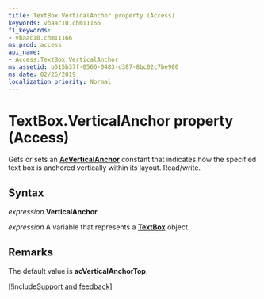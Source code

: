 ```yaml
---
title: TextBox.VerticalAnchor property (Access)
keywords: vbaac10.chm11166
f1_keywords:
- vbaac10.chm11166
ms.prod: access
api_name:
- Access.TextBox.VerticalAnchor
ms.assetid: b515b37f-0566-0483-d387-8bc02c7be980
ms.date: 02/26/2019
localization_priority: Normal
---
```



# TextBox.VerticalAnchor property (Access)

Gets or sets an **[AcVerticalAnchor](Access.AcVerticalAnchor.md)** constant that indicates how the specified text box is anchored vertically within its layout. Read/write.


## Syntax

_expression_.**VerticalAnchor**

_expression_ A variable that represents a **[TextBox](Access.TextBox.md)** object.


## Remarks

The default value is **acVerticalAnchorTop**.




[!include[Support and feedback](~/includes/feedback-boilerplate.md)]